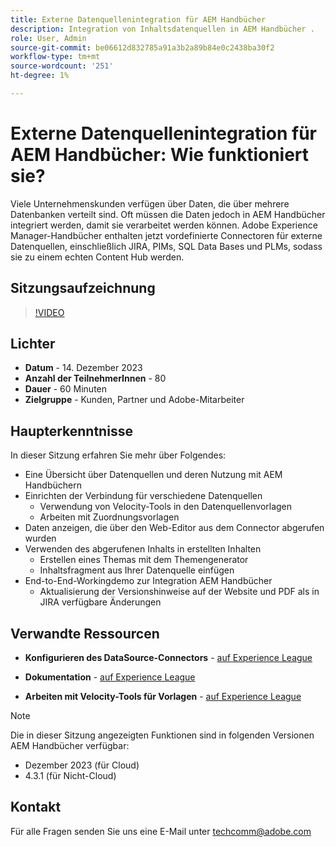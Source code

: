 ```yaml
---
title: Externe Datenquellenintegration für AEM Handbücher
description: Integration von Inhaltsdatenquellen in AEM Handbücher .
role: User, Admin
source-git-commit: be06612d832785a91a3b2a89b84e0c2438ba30f2
workflow-type: tm+mt
source-wordcount: '251'
ht-degree: 1%

---
```


# Externe Datenquellenintegration für AEM Handbücher: Wie funktioniert sie?

Viele Unternehmenskunden verfügen über Daten, die über mehrere Datenbanken verteilt sind. Oft müssen die Daten jedoch in AEM Handbücher integriert werden, damit sie verarbeitet werden können.
Adobe Experience Manager-Handbücher enthalten jetzt vordefinierte Connectoren für externe Datenquellen, einschließlich JIRA, PIMs, SQL Data Bases und PLMs, sodass sie zu einem echten Content Hub werden.


## Sitzungsaufzeichnung

>[!VIDEO](https://video.tv.adobe.com/v/3426542/datasources-aem-guides)

## Lichter

- **Datum** - 14. Dezember 2023
- **Anzahl der TeilnehmerInnen** - 80
- **Dauer** - 60 Minuten
- **Zielgruppe** - Kunden, Partner und Adobe-Mitarbeiter

## Haupterkenntnisse

In dieser Sitzung erfahren Sie mehr über Folgendes:
- Eine Übersicht über Datenquellen und deren Nutzung mit AEM Handbüchern
- Einrichten der Verbindung für verschiedene Datenquellen
   - Verwendung von Velocity-Tools in den Datenquellenvorlagen
   - Arbeiten mit Zuordnungsvorlagen
- Daten anzeigen, die über den Web-Editor aus dem Connector abgerufen wurden
- Verwenden des abgerufenen Inhalts in erstellten Inhalten
   - Erstellen eines Themas mit dem Themengenerator
   - Inhaltsfragment aus Ihrer Datenquelle einfügen
- End-to-End-Workingdemo zur Integration AEM Handbücher
   - Aktualisierung der Versionshinweise auf der Website und PDF als in JIRA verfügbare Änderungen


## Verwandte Ressourcen

- **Konfigurieren des DataSource-Connectors** - [auf Experience League](https://experienceleague.adobe.com/docs/experience-manager-guides/using/install-guide/cs-ig/web-editor-configs-cs/conf-data-source-connector-tools.html?lang=en)

- **Dokumentation** - [auf Experience League](https://experienceleague.adobe.com/docs/experience-manager-guides/using/user-guide/author-content/create-preview-topics/author-content-aem-guides/work-with-web-editor/web-editor-content-snippet.html)

- **Arbeiten mit Velocity-Tools für Vorlagen** - [auf Experience League](https://experienceleague.adobe.com/docs/experience-manager-guides/using/user-guide/author-content/create-preview-topics/author-content-aem-guides/work-with-web-editor/web-editor-content-snippet.html?lang=en#use-velocity-tools)



>[!NOTE]
>
> Die in dieser Sitzung angezeigten Funktionen sind in folgenden Versionen AEM Handbücher verfügbar:
> - Dezember 2023 (für Cloud)
> - 4.3.1 (für Nicht-Cloud)



## Kontakt

Für alle Fragen senden Sie uns eine E-Mail unter <techcomm@adobe.com>
